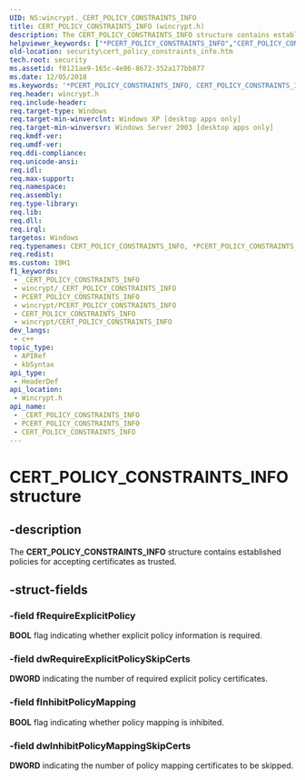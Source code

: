 ```yaml
---
UID: NS:wincrypt._CERT_POLICY_CONSTRAINTS_INFO
title: CERT_POLICY_CONSTRAINTS_INFO (wincrypt.h)
description: The CERT_POLICY_CONSTRAINTS_INFO structure contains established policies for accepting certificates as trusted.
helpviewer_keywords: ["*PCERT_POLICY_CONSTRAINTS_INFO","CERT_POLICY_CONSTRAINTS_INFO","CERT_POLICY_CONSTRAINTS_INFO structure [Security]","PCERT_POLICY_CONSTRAINTS_INFO","PCERT_POLICY_CONSTRAINTS_INFO structure pointer [Security]","_crypto2_cert_policy_constraints_info","security.cert_policy_constraints_info","wincrypt/CERT_POLICY_CONSTRAINTS_INFO","wincrypt/PCERT_POLICY_CONSTRAINTS_INFO"]
old-location: security\cert_policy_constraints_info.htm
tech.root: security
ms.assetid: f0121ae9-165c-4e86-8672-352a177bb877
ms.date: 12/05/2018
ms.keywords: '*PCERT_POLICY_CONSTRAINTS_INFO, CERT_POLICY_CONSTRAINTS_INFO, CERT_POLICY_CONSTRAINTS_INFO structure [Security], PCERT_POLICY_CONSTRAINTS_INFO, PCERT_POLICY_CONSTRAINTS_INFO structure pointer [Security], _crypto2_cert_policy_constraints_info, security.cert_policy_constraints_info, wincrypt/CERT_POLICY_CONSTRAINTS_INFO, wincrypt/PCERT_POLICY_CONSTRAINTS_INFO'
req.header: wincrypt.h
req.include-header: 
req.target-type: Windows
req.target-min-winverclnt: Windows XP [desktop apps only]
req.target-min-winversvr: Windows Server 2003 [desktop apps only]
req.kmdf-ver: 
req.umdf-ver: 
req.ddi-compliance: 
req.unicode-ansi: 
req.idl: 
req.max-support: 
req.namespace: 
req.assembly: 
req.type-library: 
req.lib: 
req.dll: 
req.irql: 
targetos: Windows
req.typenames: CERT_POLICY_CONSTRAINTS_INFO, *PCERT_POLICY_CONSTRAINTS_INFO
req.redist: 
ms.custom: 19H1
f1_keywords:
 - _CERT_POLICY_CONSTRAINTS_INFO
 - wincrypt/_CERT_POLICY_CONSTRAINTS_INFO
 - PCERT_POLICY_CONSTRAINTS_INFO
 - wincrypt/PCERT_POLICY_CONSTRAINTS_INFO
 - CERT_POLICY_CONSTRAINTS_INFO
 - wincrypt/CERT_POLICY_CONSTRAINTS_INFO
dev_langs:
 - c++
topic_type:
 - APIRef
 - kbSyntax
api_type:
 - HeaderDef
api_location:
 - Wincrypt.h
api_name:
 - _CERT_POLICY_CONSTRAINTS_INFO
 - PCERT_POLICY_CONSTRAINTS_INFO
 - CERT_POLICY_CONSTRAINTS_INFO
---
```


# CERT_POLICY_CONSTRAINTS_INFO structure


## -description

The <b>CERT_POLICY_CONSTRAINTS_INFO</b> structure contains established policies for accepting certificates as trusted.

## -struct-fields

### -field fRequireExplicitPolicy

<b>BOOL</b> flag indicating whether explicit policy information is required.

### -field dwRequireExplicitPolicySkipCerts

<b>DWORD</b> indicating the number of required explicit policy certificates.

### -field fInhibitPolicyMapping

<b>BOOL</b> flag indicating whether policy mapping is inhibited.

### -field dwInhibitPolicyMappingSkipCerts

<b>DWORD</b> indicating the number of policy mapping certificates to be skipped.

